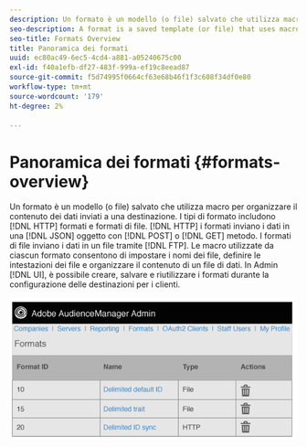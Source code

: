 ```yaml
---
description: Un formato è un modello (o file) salvato che utilizza macro per organizzare il contenuto dei dati inviati a una destinazione. I tipi di formato includono formati HTTP e formati di file. I formati HTTP inviano i dati in un oggetto JSON con un metodo POST o GET. I formati di file inviano i dati in un file tramite FTP. Le macro utilizzate da ciascun formato consentono di impostare i nomi dei file, definire le intestazioni dei file e organizzare il contenuto di un file di dati. Nell’interfaccia utente di amministrazione di puoi creare, salvare e riutilizzare i formati durante la configurazione delle destinazioni per i clienti.
seo-description: A format is a saved template (or file) that uses macros to organize the contents of data sent to a destination. Format types include HTTP formats and file formats. HTTP formats send data in a JSON object with a POST or GET method. File formats send data in a file by FTP. The macros used by each format let you set file names, define file headers, and organize the contents of a data file. In the Admin UI, you can create, save, and re-use formats when setting up destinations for customers..
seo-title: Formats Overview
title: Panoramica dei formati
uuid: ec80ac49-6ec5-4cd4-a881-a05240675c00
exl-id: f40a1efb-df27-483f-999a-ef19c8eead87
source-git-commit: f5d74995f0664cf63e68b46f1f3c608f34df0e80
workflow-type: tm+mt
source-wordcount: '179'
ht-degree: 2%

---
```


# Panoramica dei formati {#formats-overview}

Un formato è un modello (o file) salvato che utilizza macro per organizzare il contenuto dei dati inviati a una destinazione. I tipi di formato includono [!DNL HTTP] formati e formati di file. [!DNL HTTP] i formati inviano i dati in una [!DNL JSON] oggetto con [!DNL POST] o [!DNL GET] metodo. I formati di file inviano i dati in un file tramite [!DNL FTP]. Le macro utilizzate da ciascun formato consentono di impostare i nomi dei file, definire le intestazioni dei file e organizzare il contenuto di un file di dati. In Admin [!DNL UI], è possibile creare, salvare e riutilizzare i formati durante la configurazione delle destinazioni per i clienti.

![](assets/formats.png)
